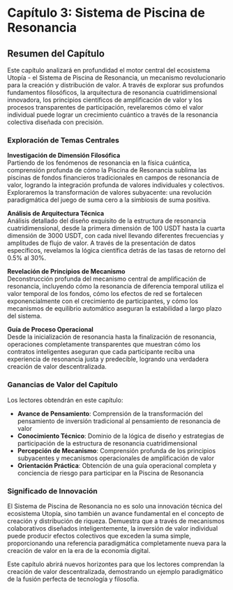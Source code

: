 # Capítulo 3: Sistema de Piscina de Resonancia

## Resumen del Capítulo

Este capítulo analizará en profundidad el motor central del ecosistema Utopía - el Sistema de Piscina de Resonancia, un mecanismo revolucionario para la creación y distribución de valor. A través de explorar sus profundos fundamentos filosóficos, la arquitectura de resonancia cuatridimensional innovadora, los principios científicos de amplificación de valor y los procesos transparentes de participación, revelaremos cómo el valor individual puede lograr un crecimiento cuántico a través de la resonancia colectiva diseñada con precisión.

### Exploración de Temas Centrales

**Investigación de Dimensión Filosófica**  
Partiendo de los fenómenos de resonancia en la física cuántica, comprensión profunda de cómo la Piscina de Resonancia sublima las piscinas de fondos financieros tradicionales en campos de resonancia de valor, logrando la integración profunda de valores individuales y colectivos. Exploraremos la transformación de valores subyacente: una revolución paradigmática del juego de suma cero a la simbiosis de suma positiva.

**Análisis de Arquitectura Técnica**  
Análisis detallado del diseño exquisito de la estructura de resonancia cuatridimensional, desde la primera dimensión de 100 USDT hasta la cuarta dimensión de 3000 USDT, con cada nivel llevando diferentes frecuencias y amplitudes de flujo de valor. A través de la presentación de datos específicos, revelamos la lógica científica detrás de las tasas de retorno del 0.5% al 30%.

**Revelación de Principios de Mecanismo**  
Deconstrucción profunda del mecanismo central de amplificación de resonancia, incluyendo cómo la resonancia de diferencia temporal utiliza el valor temporal de los fondos, cómo los efectos de red se fortalecen exponencialmente con el crecimiento de participantes, y cómo los mecanismos de equilibrio automático aseguran la estabilidad a largo plazo del sistema.

**Guía de Proceso Operacional**  
Desde la inicialización de resonancia hasta la finalización de resonancia, operaciones completamente transparentes que muestran cómo los contratos inteligentes aseguran que cada participante reciba una experiencia de resonancia justa y predecible, logrando una verdadera creación de valor descentralizada.

### Ganancias de Valor del Capítulo

Los lectores obtendrán en este capítulo:

* **Avance de Pensamiento**: Comprensión de la transformación del pensamiento de inversión tradicional al pensamiento de resonancia de valor
* **Conocimiento Técnico**: Dominio de la lógica de diseño y estrategias de participación de la estructura de resonancia cuatridimensional
* **Percepción de Mecanismo**: Comprensión profunda de los principios subyacentes y mecanismos operacionales de amplificación de valor
* **Orientación Práctica**: Obtención de una guía operacional completa y conciencia de riesgo para participar en la Piscina de Resonancia

### Significado de Innovación

El Sistema de Piscina de Resonancia no es solo una innovación técnica del ecosistema Utopía, sino también un avance fundamental en el concepto de creación y distribución de riqueza. Demuestra que a través de mecanismos colaborativos diseñados inteligentemente, la inversión de valor individual puede producir efectos colectivos que exceden la suma simple, proporcionando una referencia paradigmática completamente nueva para la creación de valor en la era de la economía digital.

Este capítulo abrirá nuevos horizontes para que los lectores comprendan la creación de valor descentralizada, demostrando un ejemplo paradigmático de la fusión perfecta de tecnología y filosofía.